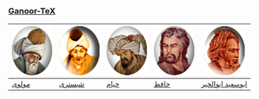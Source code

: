 ### [Ganoor-TeX](manual.md)

[![مولوی](gif/moulavi.gif)](pdf/moulavi) |[![شبستری](gif/shabestari.gif)](pdf/shabestari) |[![خیام](gif/khayyam.gif)](pdf/khayyam) | [![حافظ](gif/hafez.gif)](pdf/hafez)| [![ابوسعید ابوالخیر](gif/abusaeed.gif)](pdf/abusaeed)
---|---|---|---|---
[مولوی](pdf/moulavi)|[شبستری](pdf/shabestari)|[خیام](pdf/khayyam)|[حافظ](pdf/hafez)|[ابوسعید ابوالخیر](pdf/abusaeed)
